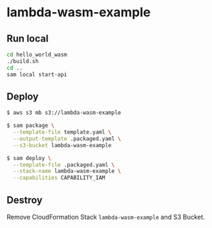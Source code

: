 # lambda-wasm-example

## Run local

```bash
cd hello_world_wasm
./build.sh
cd ..
sam local start-api
```

## Deploy

```bash
$ aws s3 mb s3://lambda-wasm-example

$ sam package \
  --template-file template.yaml \
  --output-template .packaged.yaml \
  --s3-bucket lambda-wasm-example

$ sam deploy \
  --template-file .packaged.yaml \
  --stack-name lambda-wasm-example \
  --capabilities CAPABILITY_IAM
```

## Destroy

Remove CloudFormation Stack `lambda-wasm-example` and S3 Bucket.
